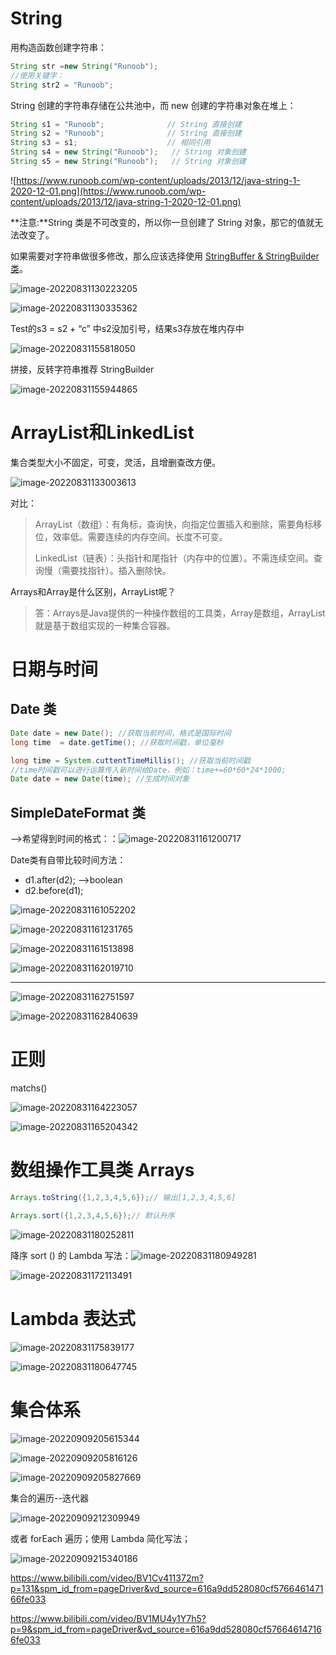 # String



用构造函数创建字符串：

```java
String str =new String("Runoob");
//使用关键字：
String str2 = "Runoob";
```

String 创建的字符串存储在公共池中，而 new 创建的字符串对象在堆上：

```java
String s1 = "Runoob";              // String 直接创建
String s2 = "Runoob";              // String 直接创建
String s3 = s1;                    // 相同引用
String s4 = new String("Runoob");   // String 对象创建
String s5 = new String("Runoob");   // String 对象创建
```

![https://www.runoob.com/wp-content/uploads/2013/12/java-string-1-2020-12-01.png](https://www.runoob.com/wp-content/uploads/2013/12/java-string-1-2020-12-01.png)

**注意:**String 类是不可改变的，所以你一旦创建了 String 对象，那它的值就无法改变了。

如果需要对字符串做很多修改，那么应该选择使用 [StringBuffer & StringBuilder 类](https://www.runoob.com/java/java-stringbuffer.html)。



![image-20220831130223205](C:\Users\31330\Pictures\Typora\image-20220831130223205.png)

![image-20220831130335362](C:\Users\31330\Pictures\Typora\image-20220831130335362.png)

Test的s3 = s2 + “c” 中s2没加引号，结果s3存放在堆内存中

![image-20220831155818050](C:\Users\31330\Pictures\Typora\image-20220831155818050.png)

拼接，反转字符串推荐 StringBuilder

![image-20220831155944865](C:\Users\31330\Pictures\Typora\image-20220831155944865.png)

# ArrayList和LinkedList

集合类型大小不固定，可变，灵活，且增删查改方便。

![image-20220831133003613](C:\Users\31330\Pictures\Typora\image-20220831133003613.png)



对比：

> ArrayList（数组）：有角标，查询快，向指定位置插入和删除，需要角标移位，效率低。需要连续的内存空间。长度不可变。
>
> LinkedList（链表）：头指针和尾指针（内存中的位置）。不需连续空间。查询慢（需要找指针）。插入删除快。

Arrays和Array是什么区别，ArrayList呢？

> 答：Arrays是Java提供的一种操作数组的工具类，Array是数组，ArrayList就是基于数组实现的一种集合容器。

# 日期与时间

## Date 类



```java
Date date = new Date(); //获取当前时间，格式是国际时间
long time  = date.getTime(); //获取时间戳，单位毫秒
```

```java
long time = System.cuttentTimeMillis(); //获取当前时间戳
//time时间戳可以进行运算传入新时间给Date，例如：time+=60*60*24*1000;
Date date = new Date(time); //生成时间对象
```

## SimpleDateFormat 类

-->希望得到时间的格式：：![image-20220831161200717](C:\Users\31330\Pictures\Typora\image-20220831161200717.png)

Date类有自带比较时间方法：

- d1.after(d2); -->boolean
- d2.before(d1);

![image-20220831161052202](C:\Users\31330\Pictures\Typora\image-20220831161052202.png)

![image-20220831161231765](C:\Users\31330\Pictures\Typora\image-20220831161231765.png)

![image-20220831161513898](C:\Users\31330\Pictures\Typora\image-20220831161513898.png)

![image-20220831162019710](C:\Users\31330\Pictures\Typora\image-20220831162019710.png)

---

![image-20220831162751597](C:\Users\31330\Pictures\Typora\image-20220831162751597.png)

![image-20220831162840639](C:\Users\31330\Pictures\Typora\image-20220831162840639.png)

# 正则

matchs()

![image-20220831164223057](C:\Users\31330\Pictures\Typora\image-20220831164223057.png)

![image-20220831165204342](C:\Users\31330\Pictures\Typora\image-20220831165204342.png)

# 数组操作工具类 Arrays 

```java
Arrays.toString({1,2,3,4,5,6});// 输出[1,2,3,4,5,6]
```

```java
Arrays.sort({1,2,3,4,5,6});// 默认升序
```



![image-20220831180252811](C:\Users\31330\Pictures\Typora\image-20220831180252811.png)

降序 sort () 的 Lambda 写法：![image-20220831180949281](C:\Users\31330\Pictures\Typora\image-20220831180949281.png)

![image-20220831172113491](C:\Users\31330\Pictures\Typora\image-20220831172113491.png)

# Lambda 表达式

![image-20220831175839177](C:\Users\31330\Pictures\Typora\image-20220831175839177.png)

![image-20220831180647745](C:\Users\31330\Pictures\Typora\image-20220831180647745.png)

# 集合体系





![image-20220909205615344](C:\Users\31330\Pictures\Typora\image-20220909205615344.png)

![image-20220909205816126](C:\Users\31330\Pictures\Typora\image-20220909205816126.png)

![image-20220909205827669](C:\Users\31330\Pictures\Typora\image-20220909205827669.png)

集合的遍历--迭代器

![image-20220909212309949](C:\Users\31330\Pictures\Typora\image-20220909212309949.png)

或者 forEach 遍历；使用 Lambda 简化写法；

![image-20220909215340186](C:\Users\31330\Pictures\Typora\image-20220909215340186.png)







https://www.bilibili.com/video/BV1Cv411372m?p=131&spm_id_from=pageDriver&vd_source=616a9dd528080cf576646147166fe033




https://www.bilibili.com/video/BV1MU4y1Y7h5?p=9&spm_id_from=pageDriver&vd_source=616a9dd528080cf576646147166fe033